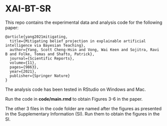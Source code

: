 # XAI-BT-SR
This repo contains the experimental data and analysis code for the following paper:

```
@article{yang2021mitigating,
  title={Mitigating belief projection in explainable artificial intelligence via Bayesian Teaching},
  author={Yang, Scott Cheng-Hsin and Vong, Wai Keen and Sojitra, Ravi B and Folke, Tomas and Shafto, Patrick},
  journal={Scientific Reports},
  volume={11},
  pages={9863},
  year={2021},
  publisher={Springer Nature}
}
```

The analysis code has been tested in RStudio on Windows and Mac.

Run the code in **code/main.rmd** to obtain Figures 3-6 in the paper.

The other 3 files in the code folder are named after the figures as presented in the Supplementary Information (SI). Run them to obtain the figures in the SI.

